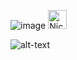![image](https://imgur.com/rDTmn8s.png)
[<img align="centre" alt="Nick | LinkedIn" width="30px" src="https://cdn.jsdelivr.net/npm/simple-icons@v3/icons/linkedin.svg" />](https://www.linkedin.com/in/nick-butler-4a7986a3/)

![alt-text](https://media.giphy.com/media/Phf4AdXoIwKeSPiswl/giphy.gif)
